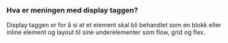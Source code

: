 ### Hva er meningen med display taggen?

Display taggen er for å si at et element skal bli behandlet som en blokk eller inline element og layout til sine underelementer som flow, grid og flex.
